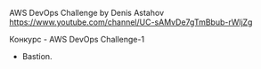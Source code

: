 
AWS DevOps Challenge by Denis Astahov
https://www.youtube.com/channel/UC-sAMvDe7gTmBbub-rWljZg

Конкурс - AWS DevOps Challenge-1
- Bastion.